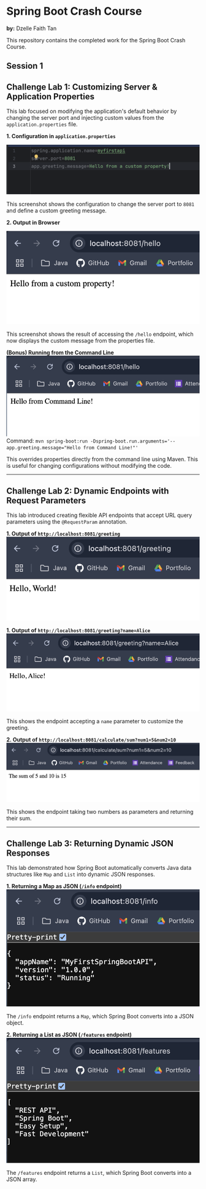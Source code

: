 # Spring Boot Crash Course

**by:** Dzelle Faith Tan

This repository contains the completed work for the Spring Boot Crash Course.


## Session 1

## Challenge Lab 1: Customizing Server & Application Properties

This lab focused on modifying the application's default behavior by changing the server port and injecting custom values from the `application.properties` file.

**1. Configuration in `application.properties`**

![Lab 1 Properties](./docs/lab1-properties.png)

This screenshot shows the configuration to change the server port to `8081` and define a custom greeting message.

**2. Output in Browser**

![Lab 1 Browser Output](./docs/lab1-hello.png)

This screenshot shows the result of accessing the `/hello` endpoint, which now displays the custom message from the properties file.

**(Bonus) Running from the Command Line**
![Lab 1 Browser Output](./docs/lab1-cli.png)
Command: `mvn spring-boot:run -Dspring-boot.run.arguments='--app.greeting.message="Hello from Command Line!"'`

This overrides properties directly from the command line using Maven. This is useful for changing configurations without modifying the code.


---

## Challenge Lab 2: Dynamic Endpoints with Request Parameters

This lab introduced creating flexible API endpoints that accept URL query parameters using the `@RequestParam` annotation.

**1. Output of `http://localhost:8081/greeting`**
![Lab 2 Greeting Output](./docs/lab2-default.png)

**1. Output of `http://localhost:8081/greeting?name=Alice`**
![Lab 2 Greeting Output](./docs/lab2-alice.png)

This shows the endpoint accepting a `name` parameter to customize the greeting.

**2. Output of `http://localhost:8081/calculate/sum?num1=5&num2=10`**
![Lab 2 Sum Output](./docs/lab2-sum.png)

This shows the endpoint taking two numbers as parameters and returning their sum.

---

## Challenge Lab 3: Returning Dynamic JSON Responses

This lab demonstrated how Spring Boot automatically converts Java data structures like `Map` and `List` into dynamic JSON responses.

**1. Returning a Map as JSON (`/info` endpoint)**
![Lab 3 Info Output](./docs/lab3-info.png)

The `/info` endpoint returns a `Map`, which Spring Boot converts into a JSON object.

**2. Returning a List as JSON (`/features` endpoint)**
![Lab 3 Info Output](./docs/lab3-features.png)

The `/features` endpoint returns a `List`, which Spring Boot converts into a JSON array.
